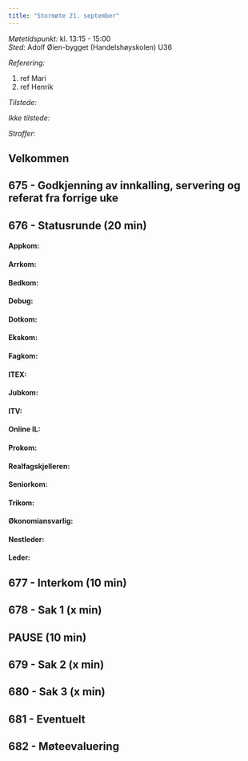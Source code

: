 ```yaml
---
title: "Stormøte 21. september"
---
```


*Møtetidspunkt:* kl. 13:15 - 15:00  
*Sted:* Adolf Øien-bygget (Handelshøyskolen) U36

*Referering:*  
1. ref Mari 
2. ref Henrik 

*Tilstede:* 

*Ikke tilstede:* 

*Straffer:*  

## Velkommen  

## 675 - Godkjenning av innkalling, servering og referat fra forrige uke


## 676 - Statusrunde (20 min)  

#### Appkom:  

#### Arrkom:  

#### Bedkom:  

#### Debug: 

#### Dotkom:  

#### Ekskom:  

#### Fagkom: 

#### ITEX:  

#### Jubkom:  

#### ITV:  

#### Online IL: 

#### Prokom:  

#### Realfagskjelleren:  

#### Seniorkom:  

#### Trikom:  

#### Økonomiansvarlig: 

#### Nestleder:  

#### Leder:  


## 677 - Interkom (10 min)  


## 678 - Sak 1 (x min)  


## PAUSE (10 min)  

## 679 - Sak 2 (x min)


## 680 - Sak 3 (x min)


## 681 - Eventuelt         


## 682 - Møteevaluering